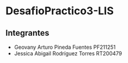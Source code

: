 # DesafioPractico3-LIS
## Integrantes
- Geovany Arturo Pineda Fuentes PF211251
- Jessica Abigail Rodríguez Torres RT200479
